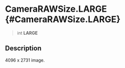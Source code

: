 CameraRAWSize.LARGE {#CameraRAWSize.LARGE}
===================

> int **LARGE**

Description
-----------

4096 x 2731 image.
